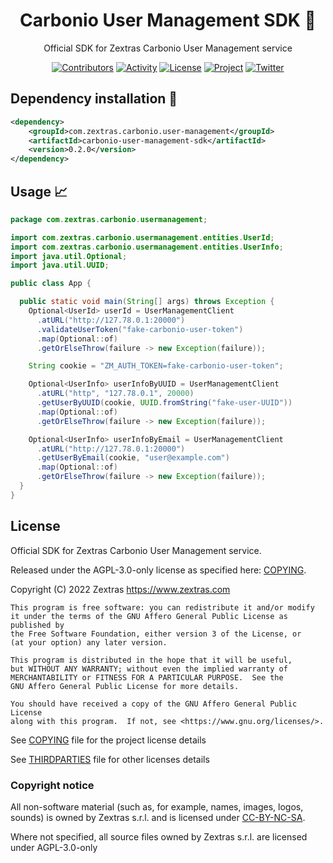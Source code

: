 <!--
SPDX-FileCopyrightText: 2022 Zextras <https://www.zextras.com>

SPDX-License-Identifier: AGPL-3.0-only
-->

<div align="center">
  <h1>Carbonio User Management SDK 🚀 </h1>
</div>

<div align="center">

Official SDK for Zextras Carbonio User Management service

[![Contributors][contributors-badge]][contributors]
[![Activity][activity-badge]][activity]
[![License][license-badge]](COPYING)
[![Project][project-badge]][project]
[![Twitter][twitter-badge]][twitter]

</div>

## Dependency installation 🏁

```xml
<dependency>
    <groupId>com.zextras.carbonio.user-management</groupId>
    <artifactId>carbonio-user-management-sdk</artifactId>
    <version>0.2.0</version>
</dependency>
```

## Usage 📈

```java
package com.zextras.carbonio.usermanagement;

import com.zextras.carbonio.usermanagement.entities.UserId;
import com.zextras.carbonio.usermanagement.entities.UserInfo;
import java.util.Optional;
import java.util.UUID;

public class App {

  public static void main(String[] args) throws Exception {
    Optional<UserId> userId = UserManagementClient
      .atURL("http://127.78.0.1:20000")
      .validateUserToken("fake-carbonio-user-token")
      .map(Optional::of)
      .getOrElseThrow(failure -> new Exception(failure));

    String cookie = "ZM_AUTH_TOKEN=fake-carbonio-user-token";

    Optional<UserInfo> userInfoByUUID = UserManagementClient
      .atURL("http", "127.78.0.1", 20000)
      .getUserByUUID(cookie, UUID.fromString("fake-user-UUID"))
      .map(Optional::of)
      .getOrElseThrow(failure -> new Exception(failure));

    Optional<UserInfo> userInfoByEmail = UserManagementClient
      .atURL("http://127.78.0.1:20000")
      .getUserByEmail(cookie, "user@example.com")
      .map(Optional::of)
      .getOrElseThrow(failure -> new Exception(failure));
  }
}
```

## License

Official SDK for Zextras Carbonio User Management service.

Released under the AGPL-3.0-only license as specified here: [COPYING](COPYING).

Copyright (C) 2022 Zextras <https://www.zextras.com>

    This program is free software: you can redistribute it and/or modify
    it under the terms of the GNU Affero General Public License as published by
    the Free Software Foundation, either version 3 of the License, or
    (at your option) any later version.

    This program is distributed in the hope that it will be useful,
    but WITHOUT ANY WARRANTY; without even the implied warranty of
    MERCHANTABILITY or FITNESS FOR A PARTICULAR PURPOSE.  See the
    GNU Affero General Public License for more details.

    You should have received a copy of the GNU Affero General Public License
    along with this program.  If not, see <https://www.gnu.org/licenses/>.

See [COPYING](COPYING) file for the project license details

See [THIRDPARTIES](THIRDPARTIES) file for other licenses details

### Copyright notice

All non-software material (such as, for example, names, images, logos, sounds) is owned by Zextras
s.r.l. and is licensed under [CC-BY-NC-SA](https://creativecommons.org/licenses/by-nc-sa/4.0/).

Where not specified, all source files owned by Zextras s.r.l. are licensed under AGPL-3.0-only


[contributors-badge]: https://img.shields.io/github/contributors/zextras/carbonio-user-management-sdk "Contributors"

[contributors]: https://github.com/zextras/carbonio-user-management-sdk/graphs/contributors "Contributors"

[activity-badge]: https://img.shields.io/github/commit-activity/m/zextras/carbonio-user-management-sdk "Activity"

[activity]: https://github.com/zextras/carbonio-user-management-sdk/pulse "Activity"

[license-badge]: https://img.shields.io/badge/license-AGPL-blue.svg

[project-badge]: https://img.shields.io/badge/project-carbonio-informational "Project Carbonio"

[project]: https://www.zextras.com/carbonio/ "Project Carbonio"

[twitter-badge]: https://img.shields.io/twitter/follow/zextras?style=social&logo=twitter "Follow on Twitter"

[twitter]: https://twitter.com/intent/follow?screen_name=zextras "Follow Zextras on Twitter"
